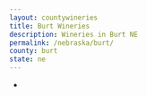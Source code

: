 ```yaml
---
layout: countywineries
title: Burt Wineries
description: Wineries in Burt NE
permalink: /nebraska/burt/
county: burt
state: ne
---
```

-
